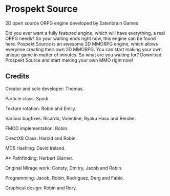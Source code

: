Prospekt Source
===============

2D open source ORPG engine developed by Eatenbrain Games

Did you ever want a fully featured engine, which will have everything, a real ORPG needs? So your waiting ends right now, this engine can be found here. Pospekt Source is an awesome 2D MMORPG engine, which allows everyone creating their own 2D MMORPG. You can start making your own unique game in matter of minutes. So what are you waiting for? Download Prospekt Source and start making your own MMO right now!

Credits
-------

Creator and solo developer:
Thomas.

Particle class:
Spodi.

Texture rotation:
Robin and Emily.

Various bugfixes:
Ricardo, Valentine, Ryoku Hasu and Render.

FMOD implementation:
Robin.

DirectX8 Class:
Harold and Robin.

MD5 Hashing:
David Ireland.

A* Pathfinding:
Herbert Glarner.

Original Mirage work:
Consty, Dmitry, Jacob and Robin.

Programming:
Jacob, Robin, Rodriguez, Derg and Fabio.

Graphical design:
Robin and Rory.
